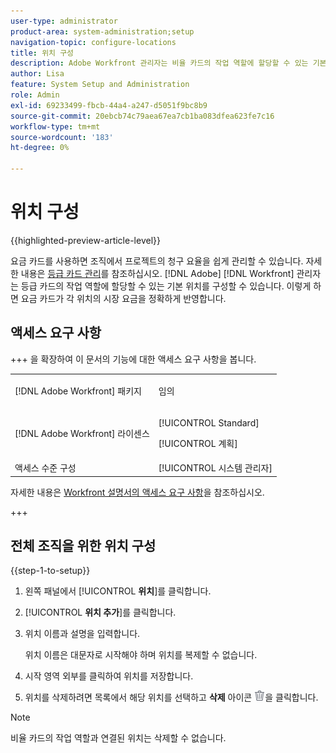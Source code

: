 ```yaml
---
user-type: administrator
product-area: system-administration;setup
navigation-topic: configure-locations
title: 위치 구성
description: Adobe Workfront 관리자는 비율 카드의 작업 역할에 할당할 수 있는 기본 위치를 구성할 수 있습니다.
author: Lisa
feature: System Setup and Administration
role: Admin
exl-id: 69233499-fbcb-44a4-a247-d5051f9bc8b9
source-git-commit: 20ebcb74c79aea67ea7cb1ba083dfea623fe7c16
workflow-type: tm+mt
source-wordcount: '183'
ht-degree: 0%

---
```


# 위치 구성

{{highlighted-preview-article-level}}

요금 카드를 사용하면 조직에서 프로젝트의 청구 요율을 쉽게 관리할 수 있습니다. 자세한 내용은 [등급 카드 관리](/help/quicksilver/administration-and-setup/set-up-workfront/configure-system-defaults/manage-rate-cards.md)를 참조하십시오. [!DNL Adobe] [!DNL Workfront] 관리자는 등급 카드의 작업 역할에 할당할 수 있는 기본 위치를 구성할 수 있습니다. 이렇게 하면 요금 카드가 각 위치의 시장 요금을 정확하게 반영합니다.

## 액세스 요구 사항

+++ 을 확장하여 이 문서의 기능에 대한 액세스 요구 사항을 봅니다.

<table style="table-layout:auto"> 
 <col> 
 <col> 
 <tbody> 
  <tr> 
   <td>[!DNL Adobe Workfront] 패키지</td> 
   <td><p>임의</p></td> 
  </tr> 
  <tr> 
   <td>[!DNL Adobe Workfront] 라이센스</td> 
   <td><p>[!UICONTROL Standard]</p>
       <p>[!UICONTROL 계획]</p></td>
  </tr> 
  <tr> 
   <td>액세스 수준 구성</td> 
   <td>[!UICONTROL 시스템 관리자]</td> 
  </tr> 
 </tbody> 
</table>

자세한 내용은 [Workfront 설명서의 액세스 요구 사항](/help/quicksilver/administration-and-setup/add-users/access-levels-and-object-permissions/access-level-requirements-in-documentation.md)을 참조하십시오.

+++

## 전체 조직을 위한 위치 구성

{{step-1-to-setup}}

1. 왼쪽 패널에서 [!UICONTROL **위치**]&#x200B;를 클릭합니다.
1. [!UICONTROL **위치 추가**]&#x200B;를 클릭합니다.
1. 위치 이름과 설명을 입력합니다.

   위치 이름은 대문자로 시작해야 하며 위치를 복제할 수 없습니다.

1. 시작 영역 외부를 클릭하여 위치를 저장합니다.
1. 위치를 삭제하려면 목록에서 해당 위치를 선택하고 **삭제** 아이콘 ![삭제 아이콘](assets/delete.png)을 클릭합니다.

>[!NOTE]
>
>비율 카드의 작업 역할과 연결된 위치는 삭제할 수 없습니다.
